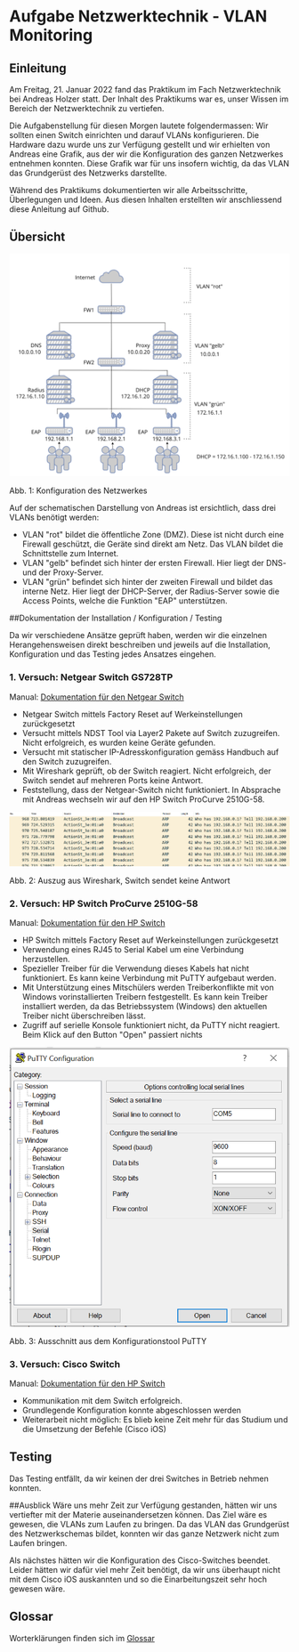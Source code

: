 # Aufgabe Netzwerktechnik - VLAN Monitoring 

## Einleitung

Am Freitag, 21. Januar 2022 fand das Praktikum im Fach Netzwerktechnik bei Andreas Holzer statt. Der Inhalt des Praktikums war es, unser Wissen im Bereich der Netzwerktechnik zu vertiefen.

Die Aufgabenstellung für diesen Morgen lautete folgendermassen: Wir sollten einen Switch einrichten und darauf VLANs konfigurieren. Die Hardware dazu wurde uns zur Verfügung gestellt und wir erhielten von Andreas eine Grafik, aus der wir die Konfiguration des ganzen Netzwerkes entnehmen konnten. Diese Grafik war für uns insofern wichtig, da das VLAN das Grundgerüst des Netzwerks darstellte.

Während des Praktikums dokumentierten wir alle Arbeitsschritte, Überlegungen und Ideen. Aus diesen Inhalten erstellten wir anschliessend diese Anleitung auf Github.


## Übersicht

![Network Schematics](./doc/Network_Schematics.png)

Abb. 1: Konfiguration des Netzwerkes

Auf der schematischen Darstellung von Andreas ist ersichtlich, dass drei VLANs benötigt werden:

- VLAN "rot" bildet die öffentliche Zone (DMZ). Diese ist nicht durch eine Firewall geschützt, die Geräte sind direkt am Netz. Das VLAN bildet die Schnittstelle zum Internet.
- VLAN "gelb" befindet sich hinter der ersten Firewall. Hier liegt der DNS- und der Proxy-Server.
- VLAN "grün" befindet sich hinter der zweiten Firewall und bildet das interne Netz. Hier liegt der DHCP-Server, der Radius-Server sowie die Access Points, welche die Funktion "EAP" unterstützen. 


##Dokumentation der Installation / Konfiguration / Testing

Da wir verschiedene Ansätze geprüft haben, werden wir die einzelnen Herangehensweisen direkt beschreiben und jeweils auf die Installation, Konfiguration und das Testing jedes Ansatzes eingehen.

### 1. Versuch: Netgear Switch GS728TP
Manual: [Dokumentation für den Netgear Switch](doc/Manual_Netgear_Switch.pdf)

- Netgear Switch mittels Factory Reset auf Werkeinstellungen zurückgesetzt
- Versucht mittels NDST Tool via Layer2 Pakete auf Switch zuzugreifen. Nicht erfolgreich, es wurden keine Geräte gefunden.
- Versucht mit statischer IP-Adresskonfiguration gemäss Handbuch auf den Switch zuzugreifen.
- Mit Wireshark geprüft, ob der Switch reagiert. Nicht erfolgreich, der Switch sendet auf mehreren Ports keine Antwort.
- Feststellung, dass der Netgear-Switch nicht funktioniert. In Absprache mit Andreas wechseln wir auf den HP Switch ProCurve 2510G-58.

![Wirehsark](.github/assets/wireshark.png)

Abb. 2: Auszug aus Wireshark, Switch sendet keine Antwort

### 2. Versuch: HP Switch ProCurve 2510G-58
Manual: [Dokumentation für den HP Switch](doc/Manual_HP_Switch.pdf)

- HP Switch mittels Factory Reset auf Werkeinstellungen zurückgesetzt
- Verwendung eines RJ45 to Serial Kabel um eine Verbindung herzustellen.
- Spezieller Treiber für die Verwendung dieses Kabels hat nicht funktioniert. Es kann keine Verbindung mit PuTTY aufgebaut werden.
- Mit Unterstützung eines Mitschülers werden Treiberkonflikte mit von Windows vorinstallierten Treibern festgestellt. Es kann kein Treiber installiert werden, da das Betriebssystem (Windows) den aktuellen Treiber nicht überschreiben lässt.
- Zugriff auf serielle Konsole funktioniert nicht, da PuTTY nicht reagiert. Beim Klick auf den Button "Open" passiert nichts

![Putty](.github/assets/putty.png)

Abb. 3: Ausschnitt aus dem Konfigurationstool PuTTY


### 3. Versuch: Cisco Switch
Manual: [Dokumentation für den HP Switch](doc/Manual_Cisco_Switch.pdf)

- Kommunikation mit dem Switch erfolgreich.
- Grundlegende Konfiguration konnte abgeschlossen werden
- Weiterarbeit nicht möglich: Es blieb keine Zeit mehr für das Studium und die Umsetzung der Befehle (Cisco iOS)


## Testing
Das Testing entfällt, da wir keinen der drei Switches in Betrieb nehmen konnten.

##Ausblick
Wäre uns mehr Zeit zur Verfügung gestanden, hätten wir uns vertiefter mit der Materie auseinandersetzen können. Das Ziel wäre es gewesen, die VLANs zum Laufen zu bringen. Da das VLAN das Grundgerüst des Netzwerkschemas bildet, konnten wir das ganze Netzwerk nicht zum Laufen bringen.

Als nächstes hätten wir die Konfiguration des Cisco-Switches beendet. Leider hätten wir dafür viel mehr Zeit benötigt, da wir uns überhaupt nicht mit dem Cisco iOS auskannten und so die Einarbeitungszeit sehr hoch gewesen wäre.

## Glossar
Worterklärungen finden sich im [Glossar](doc/glossar.md)
